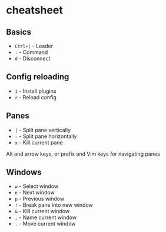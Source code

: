 # cheatsheet #

## Basics ##

- `Ctrl+|` - Leader
- `:` - Command
- `d` - Disconnect

## Config reloading ##

- `I` - Install plugins
- `r` - Reload config

## Panes ##

- `|` - Split pane vertically
- `-` - Split pane horizontally
- `x` - Kill current pane

Alt and arrow keys, or prefix and Vim keys for navigating panes

## Windows ##

- `w` - Select window
- `n` - Next window
- `p` - Previous window
- `!` - Break pane into new window
- `&` - Kill current window
- `,` - Name current window
- `.` - Move current window
